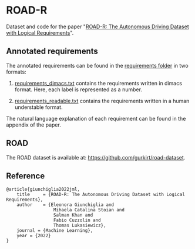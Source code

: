 # ROAD-R 

Dataset and code for the paper "[ROAD-R: The Autonomous Driving Dataset with Logical Requirements](https://learn-to-race.org/workshop-ai4ad-ijcai2022/assets/papers/paper_10.pdf)".


## Annotated requirements

The annotated requirements can be found in the [requirements folder](requirements) in two formats:

1. [requirements_dimacs.txt](requirements/requirements_dimacs.txt) contains the requirements written in dimacs format. Here, each label is represented as a number.

2. [requirements_readable.txt](requirements/requirements_readable.txt) contains the requirements written in a human understable format. 

The natural language explanation of each requirement can be found in the appendix of the paper.

## ROAD 

The ROAD dataset is available at: https://github.com/gurkirt/road-dataset.

## Reference
```
@article{giunchiglia2022jml,
    title     = {ROAD-R: The Autonomous Driving Dataset with Logical Requirements},
    author    = {Eleonora Giunchiglia and
                  Mihaela Catalina Stoian and 
                  Salman Khan and 
                  Fabio Cuzzolin and 
                  Thomas Lukasiewicz},
    journal = {Machine Learning},
    year = {2022}
}
```
